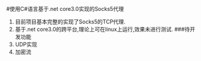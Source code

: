 #使用C#语言基于.net core3.0实现的Socks5代理
1. 目前项目基本完整的实现了Socks5的TCP代理.
2. 基于.net core3.0的跨平台,理论上可在linux上运行,效果未进行测试.
###待开发功能
1. UDP实现
2. 加密流